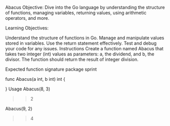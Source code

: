 Abacus
Objective: Dive into the Go language by understanding the structure of functions, managing variables, returning values, using arithmetic operators, and more.

Learning Objectives:

Understand the structure of functions in Go.
Manage and manipulate values stored in variables.
Use the return statement effectively.
Test and debug your code for any issues.
Instructions
Create a function named Abacus that takes two integer (int) values as parameters: a, the dividend, and b, the divisor. The function should return the result of integer division.

Expected function signature
package sprint

func Abacus(a int, b int) int {

}
Usage
Abacus(8, 3)
>> 2

Abacus(9, 2)
>> 4